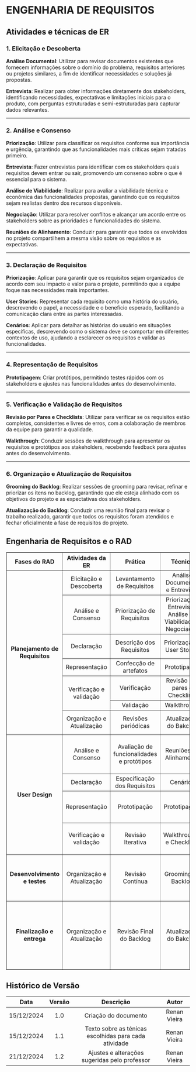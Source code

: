 # ENGENHARIA DE REQUISITOS

## Atividades e técnicas de ER

### 1. Elicitação e Descoberta
**Análise Documental**: Utilizar para revisar documentos existentes que fornecem informações sobre o domínio do problema, requisitos anteriores ou projetos similares, a fim de identificar necessidades e soluções já propostas.

**Entrevista**: Realizar para obter informações diretamente dos stakeholders, identificando necessidades, expectativas e limitações iniciais para o produto, com perguntas estruturadas e semi-estruturadas para capturar dados relevantes.

---

### 2. Análise e Consenso
**Priorização**: Utilizar para classificar os requisitos conforme sua importância e urgência, garantindo que as funcionalidades mais críticas sejam tratadas primeiro.

**Entrevista**: Fazer entrevistas para identificar com os stakeholders quais requisitos devem entrar ou sair, promovendo um consenso sobre o que é essencial para o sistema.

**Análise de Viabilidade**: Realizar para avaliar a viabilidade técnica e econômica das funcionalidades propostas, garantindo que os requisitos sejam realistas dentro dos recursos disponíveis.

**Negociação**: Utilizar para resolver conflitos e alcançar um acordo entre os stakeholders sobre as prioridades e funcionalidades do sistema.

**Reuniões de Alinhamento**: Conduzir para garantir que todos os envolvidos no projeto compartilhem a mesma visão sobre os requisitos e as expectativas.

---

### 3. Declaração de Requisitos
**Priorização**: Aplicar para garantir que os requisitos sejam organizados de acordo com seu impacto e valor para o projeto, permitindo que a equipe foque nas necessidades mais importantes.

**User Stories**: Representar cada requisito como uma história do usuário, descrevendo o papel, a necessidade e o benefício esperado, facilitando a comunicação clara entre as partes interessadas.

**Cenários**: Aplicar para detalhar as histórias do usuário em situações específicas, descrevendo como o sistema deve se comportar em diferentes contextos de uso, ajudando a esclarecer os requisitos e validar as funcionalidades.

---

### 4. Representação de Requisitos
**Prototipagem**: Criar protótipos, permitindo testes rápidos com os stakeholders e ajustes nas funcionalidades antes do desenvolvimento.

---

### 5. Verificação e Validação de Requisitos
**Revisão por Pares e Checklists**: Utilizar para verificar se os requisitos estão completos, consistentes e livres de erros, com a colaboração de membros da equipe para garantir a qualidade.

**Walkthrough**: Conduzir sessões de walkthrough para apresentar os requisitos e protótipos aos stakeholders, recebendo feedback para ajustes antes do desenvolvimento.

---

### 6. Organização e Atualização de Requisitos
**Grooming do Backlog**: Realizar sessões de grooming para revisar, refinar e priorizar os itens no backlog, garantindo que ele esteja alinhado com os objetivos do projeto e as expectativas dos stakeholders.

**Atualiazação do Backlog**: Conduzir uma reunião final para revisar o trabalho realizado, garantir que todos os requisitos foram atendidos e fechar oficialmente a fase de requisitos do projeto.

## Engenharia de Requisitos e o RAD

<table border="1" cellspacing="0" cellpadding="5">
  <thead>
    <tr>
      <th style="text-align: center; vertical-align: middle;">Fases do RAD</th>
      <th style="text-align: center; vertical-align: middle;">Atividades da ER</th>
      <th style="text-align: center; vertical-align: middle;">Prática</th>
      <th style="text-align: center; vertical-align: middle;">Técnica</th>
      <th style="text-align: center; vertical-align: middle;">Resultado Esperado</th>
    </tr>
  </thead>
  <tbody>
    <!-- Planejamento de Requisitos -->
    <tr>
      <td rowspan="7" style="text-align: center; vertical-align: middle;"><strong>Planejamento de Requisitos</strong></td>
      <td style="text-align: center; vertical-align: middle;">Elicitação e Descoberta</td>
      <td style="text-align: center; vertical-align: middle;">Levantamento de Requisitos</td>
      <td style="text-align: center; vertical-align: middle;">Análise Documental e Entrevista</td>
      <td style="text-align: center; vertical-align: middle;">Visão de Produto</td>
    </tr>
    <tr>
      <td style="text-align: center; vertical-align: middle;">Análise e Consenso</td>
      <td style="text-align: center; vertical-align: middle;">Priorização de Requisitos</td>
      <td style="text-align: center; vertical-align: middle;">Priorização, Entrevista, Análise de Viabilidade e Negociação</td>
      <td style="text-align: center; vertical-align: middle;">Escopo e funcionalidades priorizadas e acordadas</td>
    </tr>
    <tr>
      <td style="text-align: center; vertical-align: middle;">Declaração</td>
      <td style="text-align: center; vertical-align: middle;">Descrição dos Requisitos</td>
      <td style="text-align: center; vertical-align: middle;">Priorização e User Stories</td>
      <td style="text-align: center; vertical-align: middle;">Documentação de Requisitos de software</td>
    </tr>
    <tr>
      <td style="text-align: center; vertical-align: middle;">Representação</td>
      <td style="text-align: center; vertical-align: middle;">Confecção de artefatos</td>
      <td style="text-align: center; vertical-align: middle;">Prototipação</td>
      <td style="text-align: center; vertical-align: middle;">Representações formais</td>
    </tr>
    <tr>
      <td style="text-align: center; vertical-align: middle;" rowspan="2">Verificação e validação</td>
      <td style="text-align: center; vertical-align: middle;">Verificação</td>
      <td style="text-align: center; vertical-align: middle;">Revisão por pares e Checklists</td>
      <td style="text-align: center; vertical-align: middle;" rowspan="2">DoD, DoR e Feedback</td>
    </tr>
    <tr>
      <td style="text-align: center; vertical-align: middle;">Validação</td>
      <td style="text-align: center; vertical-align: middle;">Walkthrough</td>
    </tr>
    <tr>
      <td style="text-align: center; vertical-align: middle;">Organização e Atualização</td>
      <td style="text-align: center; vertical-align: middle;">Revisões periódicas</td>
      <td style="text-align: center; vertical-align: middle;">Atualização do Bakclog</td>
      <td style="text-align: center; vertical-align: middle;">Backlog atualizado e alinhado</td>
    </tr>
    <!-- User Design -->
    <tr>
      <td rowspan="4" style="text-align: center; vertical-align: middle;"><strong>User Design</strong></td>
      <td style="text-align: center; vertical-align: middle;">Análise e Consenso</td>
      <td style="text-align: center; vertical-align: middle;">Avaliação de funcionalidades e protótipos</td>
      <td style="text-align: center; vertical-align: middle;">Reuniões de Alinhamento</td>
      <td style="text-align: center; vertical-align: middle;">Feedback coletado e consenso sobre alterações no protótipo</td>
    </tr>
    <tr>
      <td style="text-align: center; vertical-align: middle;">Declaração</td>
      <td style="text-align: center; vertical-align: middle;">Especificação dos Requisitos</td>
      <td style="text-align: center; vertical-align: middle;">Cenários</td>
      <td style="text-align: center; vertical-align: middle;">Requisitos Especificados</td>
    </tr>
    <tr>
      <td style="text-align: center; vertical-align: middle;">Representação</td>
      <td style="text-align: center; vertical-align: middle;">Prototipação</td>
      <td style="text-align: center; vertical-align: middle;">Prototipagem</td>
      <td style="text-align: center; vertical-align: middle;">Protótipos de alta fidelidade e fluxo de telas da aplicação</td>
    </tr>
    <tr>
      <td style="text-align: center; vertical-align: middle;">Verificação e validação</td>
      <td style="text-align: center; vertical-align: middle;">Revisão Iterativa</td>
      <td style="text-align: center; vertical-align: middle;">Walkthroughs e  Checklists</td>
      <td style="text-align: center; vertical-align: middle;">Protótipo ajustado para refletir melhor os objetivos</td>
    </tr>
    <!-- Desenvolvimento e Testes -->
    <tr>
      <td style="text-align: center; vertical-align: middle;"><strong>Desenvolvimento e testes</strong></td>
      <td style="text-align: center; vertical-align: middle;">Organização e Atualização</td>
      <td style="text-align: center; vertical-align: middle;">Revisão Contínua</td>
      <td style="text-align: center; vertical-align: middle;">Grooming do Backlog</td>
      <td style="text-align: center; vertical-align: middle;">Backlog refinado com atualizações baseadas nos testes e feedback</td>
    </tr>
    <!-- Finalização e Entrega -->
    <tr>
      <td style="text-align: center; vertical-align: middle;"><strong>Finalização e entrega</strong></td>
      <td style="text-align: center; vertical-align: middle;">Organização e Atualização</td>
      <td style="text-align: center; vertical-align: middle;">Revisão Final do Backlog</td>
      <td style="text-align: center; vertical-align: middle;">Atualização do Bakclog</td>
      <td style="text-align: center; vertical-align: middle;">Backlog encerrado, rastreabilidade completa dos requisitos, deploy da aplicação e implementação do MVP1</td>
    </tr>
  </tbody>
</table>

##  Histórico de Versão

| **Data** | **Versão** | **Descrição** | **Autor** |
| :--------: | :--------: | :--------:  | :--------: | 
|      15/12/2024      |      1.0      |      Criação do documento                                       |     Renan Vieira     |
|      15/12/2024      |      1.1      |      Texto sobre as ténicas escolhidas para cada atividade      |     Renan Vieira     |
|      21/12/2024      |      1.2      |      Ajustes e alterações sugeridas pelo professor              |     Renan Vieira     |

